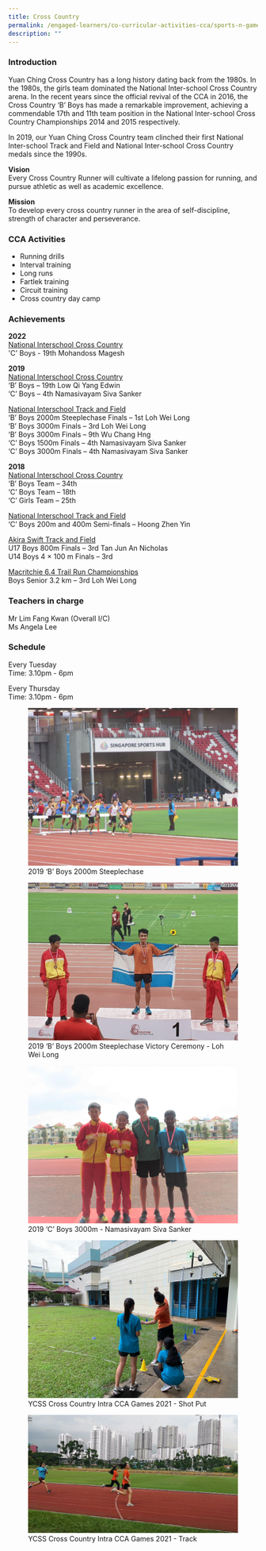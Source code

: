 ```yaml
---
title: Cross Country
permalink: /engaged-learners/co-curricular-activities-cca/sports-n-games/cross-country/
description: ""
---
```

### Introduction

Yuan Ching Cross Country has a long history dating back from the 1980s. In the 1980s, the girls team dominated the National Inter-school Cross Country arena. In the recent years since the official revival of the CCA in 2016, the Cross Country ‘B’ Boys has made a remarkable improvement, achieving a commendable 17th and 11th team position in the National Inter-school Cross Country Championships 2014 and 2015 respectively.

In 2019, our Yuan Ching Cross Country team clinched their first National Inter-school Track and Field and National Inter-school Cross Country medals since the 1990s.

**Vision** <br>
Every Cross Country Runner will cultivate a lifelong passion for running, and pursue athletic as well as academic excellence.

**Mission** <br>
To develop every cross country runner in the area of self-discipline, strength of character and perseverance.

### CCA Activities

*   Running drills
*   Interval training
*   Long runs
*   Fartlek training
*   Circuit training
*   Cross country day camp

### Achievements

**2022** <br>
<u> National Interschool Cross Country </u><br>
'C' Boys - 19th Mohandoss Magesh

**2019** <br>
<u> National Interschool Cross Country </u><br>
‘B’ Boys – 19th Low Qi Yang Edwin <br>
‘C’ Boys – 4th Namasivayam Siva Sanker

<u> National Interschool Track and Field </u><br>
‘B’ Boys 2000m Steeplechase Finals – 1st Loh Wei Long <br>
‘B’ Boys 3000m Finals – 3rd Loh Wei Long <br>
‘B’ Boys 3000m Finals – 9th Wu Chang Hng <br>
‘C’ Boys 1500m Finals – 4th Namasivayam Siva Sanker <br>
‘C’ Boys 3000m Finals – 4th Namasivayam Siva Sanker

**2018** <br>
<u> National Interschool Cross Country </u><br>
‘B’ Boys Team – 34th <br>
‘C’ Boys Team – 18th <br>
‘C’ Girls Team – 25th

<u> National Interschool Track and Field </u> <br>
‘C’ Boys 200m and 400m Semi-finals – Hoong Zhen Yin

<u> Akira Swift Track and Field </u><br>
U17 Boys 800m Finals – 3rd Tan Jun An Nicholas <br>
U14 Boys 4 × 100 m Finals – 3rd

<u> Macritchie 6.4 Trail Run Championships </u><br>
Boys Senior 3.2 km – 3rd Loh Wei Long

### Teachers in charge

Mr Lim Fang Kwan (Overall I/C) <br>
Ms Angela Lee

### Schedule

Every Tuesday <br>
Time: 3.10pm - 6pm

Every Thursday <br>
Time: 3.10pm - 6pm

<figure>  
<img src="/images/Cross%20Country-1.jpg">  
<figcaption> 2019 ‘B’ Boys 2000m Steeplechase </figcaption>  
</figure>

<figure>  
<img src="/images/Cross%20Country-2.jpg">  
<figcaption> 2019 ‘B’ Boys 2000m Steeplechase Victory Ceremony - Loh Wei Long </figcaption>  
</figure>

<figure>  
<img src="/images/Cross%20Country-3.jpg">  
<figcaption> 2019 ‘C’ Boys 3000m - Namasivayam Siva Sanker </figcaption>  
</figure>

<figure>  
<img src="/images/Cross%20Country-4.jpg">  
<figcaption> YCSS Cross Country Intra CCA Games 2021 - Shot Put </figcaption>  
</figure>

<figure>  
<img src="/images/Cross%20Country-5.jpg">  
<figcaption> YCSS Cross Country Intra CCA Games 2021 - Track </figcaption>  
</figure>
